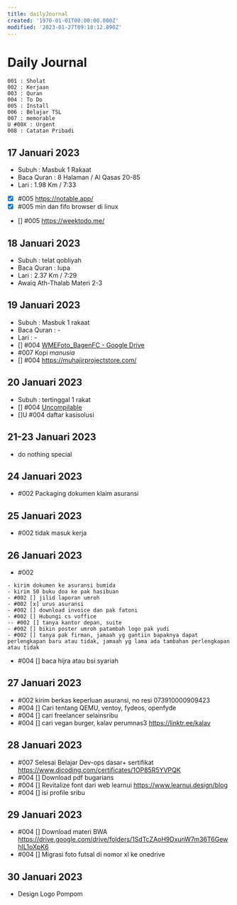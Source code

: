 ```yaml
---
title: dailyJournal
created: '1970-01-01T00:00:00.000Z'
modified: '2023-01-27T09:18:12.890Z'
---
```


# Daily Journal

```
001 : Sholat
002 : Kerjaan
003 : Quran
004 : To Do
005 : Install
006 : Belajar TSL
007 : memorable
U #00X : Urgent
008 : Catatan Pribadi
```

## 17 Januari 2023

- Subuh : Masbuk 1 Rakaat
- Baca Quran : 8 Halaman / Al Qasas 20-85
- Lari : 1.98 Km / 7:33
- [x] #005 https://notable.app/ 
- [x] #005 min dan fifo browser di linux
- [] #005 https://weektodo.me/

## 18 Januari 2023

- Subuh : telat qobliyah
- Baca Quran : lupa
- Lari : 2.37 Km / 7:29
- Awaiq Ath-Thalab Materi 2-3

## 19 Januari 2023

- Subuh : Masbuk 1 rakaat
- Baca Quran : -
- Lari : -
- [] #004 [WMEFoto_BagenFC - Google Drive](https://drive.google.com/drive/folders/18b1Lo-7wACvIhWJnDABbOzfkSi897Vb7)
- #007 Kopi *manusia* 
- [] #004 https://muhajirprojectstore.com/

## 20 Januari 2023

- Subuh : tertinggal 1 rakat
- [] #004 [Uncompilable](https://uncompilable.com/)
- []U #004 daftar kasisolusi

## 21-23 Januari 2023

- do nothing special

## 24 Januari 2023

- #002 Packaging dokumen klaim asuransi

## 25 Januari 2023

- #002 tidak masuk kerja

## 26 Januari 2023

- #002
```
- kirim dokumen ke asuransi bumida
- kirim 50 buku doa ke pak hasibuan
- #002 [] jilid laporan umroh
- #002 [x] urus asuransi
- #002 [] download invoice dan pak fatoni
- #002 [] Hubungi cs voffice
-- #002 [] tanya kantor depan, suite 
- #002 [] bikin poster umroh patambah logo pak yudi
- #002 [] tanya pak firman, jamaah yg gantiin bapaknya dapat perlengkapan baru atau tidak, jamaah yg lama ada tambahan perlengkapan atau tidak
```
- #004 [] baca hijra atau bsi syariah

## 27 Januari 2023

- #002 kirim berkas keperluan asuransi, no resi 073910000909423
- #004 [] Cari tentang QEMU, ventoy, fydeos, openfyde
- #004 [] cari freelancer selainsribu
- #004 [] cari vegan burger, kalav perumnas3 https://linktr.ee/kalav

## 28 Januari 2023

- #007 Selesai Belajar Dev-ops dasar+ sertifikat https://www.dicoding.com/certificates/1OP85R5YVPQK
- #004 [] Download pdf bugarians
- #004 [] Revitalize font dari web learnui https://www.learnui.design/blog
- #004 [] isi profile sribu

## 29 Januari 2023

- #004 [] Download materi BWA https://drive.google.com/drive/folders/1SdTcZAoH9DxunW7m36T6GewhIL1oXpK6
- #004 [] Migrasi foto futsal di nomor xl ke onedrive

## 30 Januari 2023

- Design Logo Pompom

##